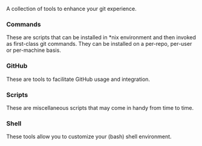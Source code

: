A collection of tools to enhance your git experience.

### Commands
These are scripts that can be installed in *nix environment and then invoked as first-class git commands. They can be installed on a per-repo, per-user or per-machine basis.

### GitHub
These are tools to facilitate GitHub usage and integration.

### Scripts
These are miscellaneous scripts that may come in handy from time to time.

### Shell
These tools allow you to customize your (bash) shell environment.
